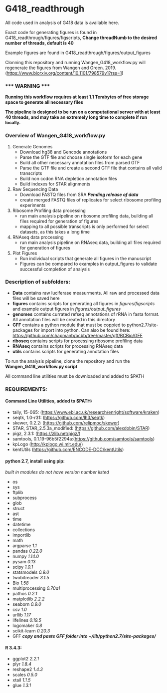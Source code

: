 # G418_readthrough
All code used in analysis of G418 data is available here.

Exact code for generating figures is found in G418_readthrough/figures/figscripts, **Change threadNumb to the desired number of threads, default is 40**

Example figures are found in G418_readthrough/figures/output_figures

Clonning this repository and running Wangen_G418_workflow.py will regenerate the figures from Wangen and Green. 2019. (https://www.biorxiv.org/content/10.1101/798579v1?rss=1)


### *** WARNING ***
**Running this workflow requires at least 1.1 Terabytes of free storage space to generate all necessary files**

**The pipeline is designed to be run on a computational server with at least 40 threads, and may take an extremely long time to complete if run locally.**

### Overview of Wangen_G418_workflow.py
1. Generate Genomes
   - Download hg38 and Gencode annotations
   - Parse the GTF file and choose single isoform for each gene
   - Build all other necessary annotation files from parsed GTF
   - Parse the GTF file and create a second GTF file that contains all valid transcripts
   - Build non codon RNA depletion annotation files
   - Build indexes for STAR alignments
2. Raw Sequencing Data
   - Download FASTQ files from SRA ***Pending release of data***
   - create merged FASTQ files of replicates for select ribosome profiling experiments
3. Ribosome Profiling data processing
   - run main analysis pipeline on ribosome profiling data, building all files required for generation of figures
   - mapping to all possible transcripts is only performed for select datasets, as this takes a long time
4. RNAseq data processing
   - run main analysis pipeline on RNAseq data, building all files required for generation of figures
5. Plot Figures
   - Run individual scripts that generate all figures in the manuscript
   - Figures can be compared to examples in output_figures to validate successful completion of analysis



### Description of subfolders: 
- **Data** contains raw luciferase measurments. All raw and processed data files will be saved here
- **figures** contains scripts for generating all figures in *figures/figscripts* and example output figures in *figures/output_figures*
- **genomes** contains currated refseq annotations of rRNA in fasta format. All annotation files will be created in this directory
- **GFF** contains a python module that must be coppied to python2.7/site-packages for import into python. Can also be found here: https://github.com/chapmanb/bcbb/tree/master/gff/BCBio/GFF
- **riboseq** contains scripts for processing ribosome profiling data
- **RNAseq** contains scripts for processing RNAseq data
- **utils** contains scripts for generating annotation files


To run the analysis pipeline, clone the repository and run the **Wangen_G418_workflow.py script**

All command line utilities must be downloaded and added to $PATH


### REQUIREMENTS:
#### Command Line Utilities, added to $PATH:
- tally, 15-065: (https://www.ebi.ac.uk/research/enright/software/kraken) 
- seqtk, 1.0-r31: (https://github.com/lh3/seqtk)
- skewer, 0.2.2: (https://github.com/relipmoc/skewer)
- STAR, STAR_2.5.3a_modified: (https://github.com/alexdobin/STAR)
- pigz, 2.3.1: (https://zlib.net/pigz/)
- samtools, 0.1.19-96b5f2294a:(https://github.com/samtools/samtools)
- kpLogo (http://kplogo.wi.mit.edu/)
- kentUtils (https://github.com/ENCODE-DCC/kentUtils)


#### python 2.7, install using pip:

*built in modules do not have version number listed*
- os 
- sys 
- ftplib
- subprocess
- glob 
- struct 
- ast 
- time 
- datetime 
- collections 
- importlib
- math 
- argparse *1.1*
- pandas *0.22.0*
- numpy *1.14.0*
- pysam *0.13*
- scipy *1.0.1*
- statsmodels *0.9.0*
- twobitreader *3.1.5*
- Bio *1.58*
- multiprocessing *0.70a1*
- pathos *0.2.1*
- matplotlib *2.2.2*
- seaborn *0.9.0*
- csv *1.0*
- urllib *1.17*
- lifelines *0.19.5*
- logomaker *0.8*
- scikit-learn *0.20.3*
- GFF ***copy and paste GFF folder into ~/lib/python2.7/site-packages/***


#### R 3.4.3:
- ggplot2 *2.2.1*
- plyr *1.8.4*
- reshape2 *1.4.3*
- scales *0.5.0*
- xtail *1.1.5*
- glue *1.3.1*



